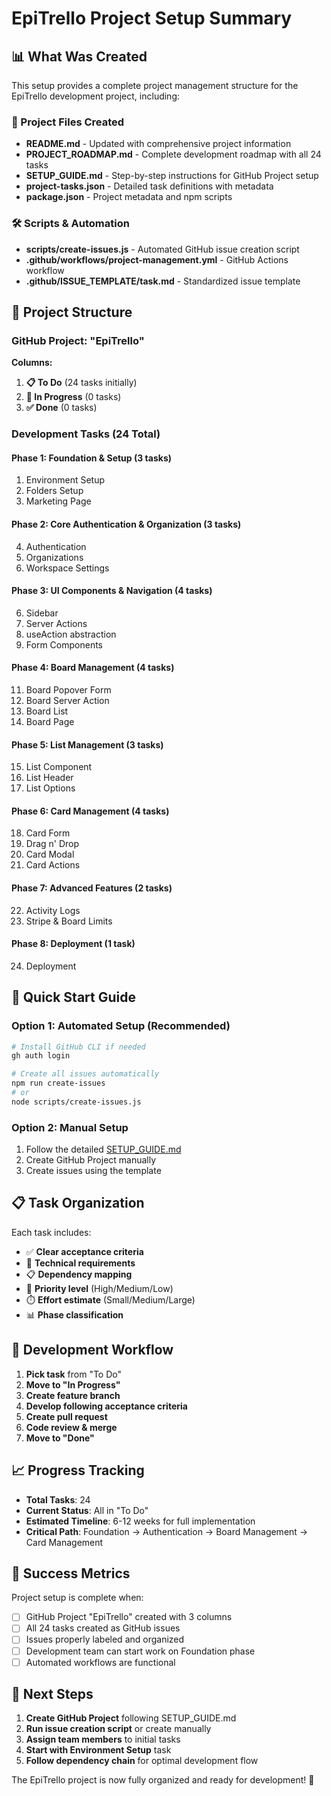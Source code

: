 # EpiTrello Project Setup Summary

## 📊 What Was Created

This setup provides a complete project management structure for the EpiTrello development project, including:

### 📁 Project Files Created
- **README.md** - Updated with comprehensive project information
- **PROJECT_ROADMAP.md** - Complete development roadmap with all 24 tasks
- **SETUP_GUIDE.md** - Step-by-step instructions for GitHub Project setup
- **project-tasks.json** - Detailed task definitions with metadata
- **package.json** - Project metadata and npm scripts

### 🛠️ Scripts & Automation
- **scripts/create-issues.js** - Automated GitHub issue creation script
- **.github/workflows/project-management.yml** - GitHub Actions workflow
- **.github/ISSUE_TEMPLATE/task.md** - Standardized issue template

## 🎯 Project Structure

### GitHub Project: "EpiTrello"
**Columns:**
1. **📋 To Do** (24 tasks initially)
2. **🚧 In Progress** (0 tasks)
3. **✅ Done** (0 tasks)

### Development Tasks (24 Total)

#### Phase 1: Foundation & Setup (3 tasks)
1. Environment Setup
2. Folders Setup  
3. Marketing Page

#### Phase 2: Core Authentication & Organization (3 tasks)
4. Authentication
5. Organizations
7. Workspace Settings

#### Phase 3: UI Components & Navigation (4 tasks)
6. Sidebar
8. Server Actions
9. useAction abstraction
10. Form Components

#### Phase 4: Board Management (4 tasks)
11. Board Popover Form
12. Board Server Action
13. Board List
14. Board Page

#### Phase 5: List Management (3 tasks)
15. List Component
16. List Header
17. List Options

#### Phase 6: Card Management (4 tasks)
18. Card Form
19. Drag n' Drop
20. Card Modal
21. Card Actions

#### Phase 7: Advanced Features (2 tasks)
22. Activity Logs
23. Stripe & Board Limits

#### Phase 8: Deployment (1 task)
24. Deployment

## 🚀 Quick Start Guide

### Option 1: Automated Setup (Recommended)
```bash
# Install GitHub CLI if needed
gh auth login

# Create all issues automatically
npm run create-issues
# or
node scripts/create-issues.js
```

### Option 2: Manual Setup
1. Follow the detailed [SETUP_GUIDE.md](./SETUP_GUIDE.md)
2. Create GitHub Project manually
3. Create issues using the template

## 📋 Task Organization

Each task includes:
- ✅ **Clear acceptance criteria**
- 🔧 **Technical requirements**  
- 📋 **Dependency mapping**
- 🎯 **Priority level** (High/Medium/Low)
- ⏱️ **Effort estimate** (Small/Medium/Large)
- 📊 **Phase classification**

## 🔄 Development Workflow

1. **Pick task** from "To Do"
2. **Move to "In Progress"**
3. **Create feature branch**
4. **Develop following acceptance criteria**
5. **Create pull request**
6. **Code review & merge**
7. **Move to "Done"**

## 📈 Progress Tracking

- **Total Tasks**: 24
- **Current Status**: All in "To Do"
- **Estimated Timeline**: 6-12 weeks for full implementation
- **Critical Path**: Foundation → Authentication → Board Management → Card Management

## 🎉 Success Metrics

Project setup is complete when:
- [ ] GitHub Project "EpiTrello" created with 3 columns
- [ ] All 24 tasks created as GitHub issues
- [ ] Issues properly labeled and organized
- [ ] Development team can start work on Foundation phase
- [ ] Automated workflows are functional

## 🚀 Next Steps

1. **Create GitHub Project** following SETUP_GUIDE.md
2. **Run issue creation script** or create manually
3. **Assign team members** to initial tasks
4. **Start with Environment Setup** task
5. **Follow dependency chain** for optimal development flow

The EpiTrello project is now fully organized and ready for development! 🎯